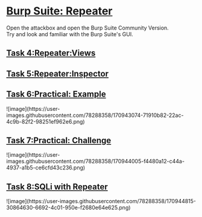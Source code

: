 <h1><ins>Burp Suite: Repeater</ins></h1>
Open the attackbox and open the Burp Suite Community Version. <br>
Try and look and familiar with the Burp Suite's GUI. <br>

<h2><ins>Task 4:Repeater:Views</ins></h2>
<h2><ins>Task 5:Repeater:Inspector</ins></h2>
<h2><ins>Task 6:Practical: Example</ins></h2>
![image](https://user-images.githubusercontent.com/78288358/170943074-71910b82-22ac-4c9b-82f2-98251ef962e6.png)
<h2><ins>Task 7:Practical: Challenge</ins></h2>
![image](https://user-images.githubusercontent.com/78288358/170944005-f4480a12-c44a-4937-a1b5-ce6cfd43c236.png)
<h2><ins>Task 8:SQLi with Repeater</ins></h2>
![image](https://user-images.githubusercontent.com/78288358/170944815-30864630-6692-4c01-950e-f2680e64e625.png)
